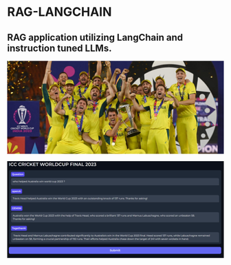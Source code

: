 # RAG-LANGCHAIN
## RAG application utilizing LangChain and instruction tuned LLMs.

![Alt text](worldcup.jpg)



![Alt text](gradio-app.png)
